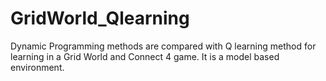 # GridWorld_Qlearning
Dynamic Programming methods are compared with Q learning method for learning in a Grid World and Connect 4 game. It is a model based environment. 
